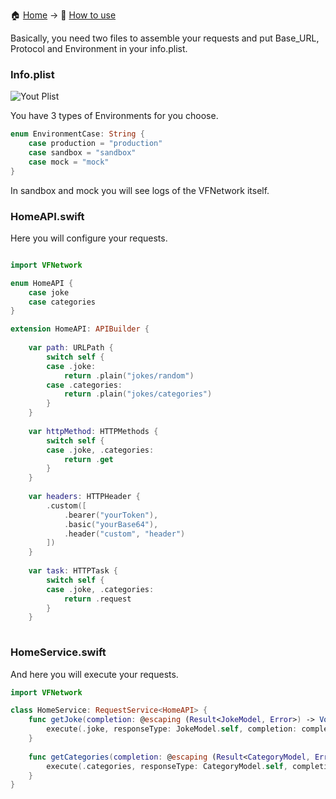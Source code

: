 
🏠 <a href="/VFNetwork/">Home</a> -> 
📒 <a href="/VFNetwork/How-to-use">How to use</a>


Basically, you need two files to assemble your requests and put Base_URL, Protocol and Environment in your info.plist.

### Info.plist 

![Yout Plist](https://github.com/vafreitas/VFNetwork/blob/master/Assets/Examples/info-plist.png)

You have 3 types of Environments for you choose.

```swift
enum EnvironmentCase: String {
    case production = "production"
    case sandbox = "sandbox"
    case mock = "mock"
}
```

In sandbox and mock you will see logs of the VFNetwork itself.


### HomeAPI.swift

Here you will configure your requests.

```swift

import VFNetwork

enum HomeAPI {
    case joke
    case categories
}

extension HomeAPI: APIBuilder {
    
    var path: URLPath {
        switch self {
        case .joke:
            return .plain("jokes/random")
        case .categories:
            return .plain("jokes/categories")
        }
    }
    
    var httpMethod: HTTPMethods {
        switch self {
        case .joke, .categories:
            return .get
        }
    }
    
    var headers: HTTPHeader {
        .custom([
            .bearer("yourToken"),
            .basic("yourBase64"),
            .header("custom", "header")
        ])
    }
    
    var task: HTTPTask {
        switch self {
        case .joke, .categories:
            return .request
        }
    }
    
```

### HomeService.swift

And here you will execute your requests.

```swift 
import VFNetwork

class HomeService: RequestService<HomeAPI> {
    func getJoke(completion: @escaping (Result<JokeModel, Error>) -> Void) {
        execute(.joke, responseType: JokeModel.self, completion: completion)
    }
    
    func getCategories(completion: @escaping (Result<CategoryModel, Error>) -> Void) {
        execute(.categories, responseType: CategoryModel.self, completion: completion)
    }
}

```

